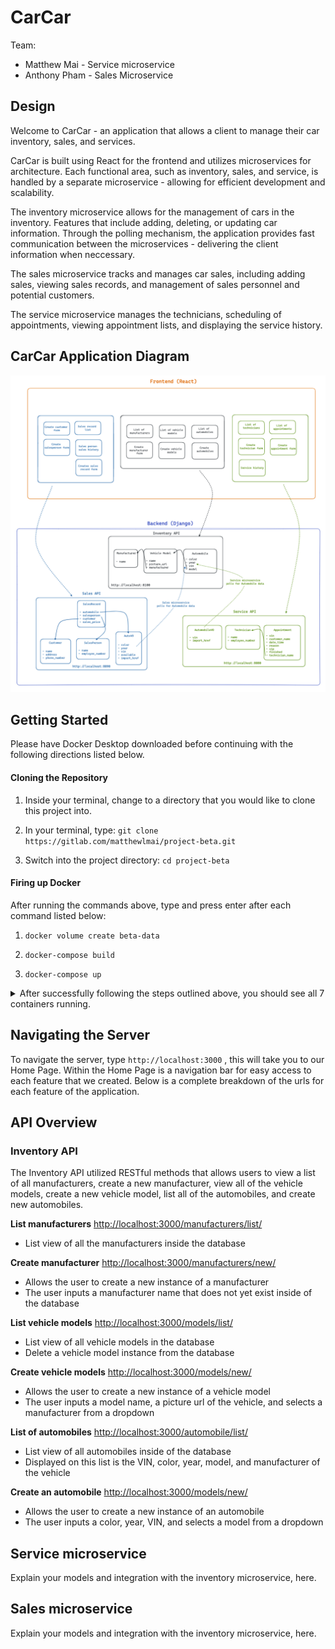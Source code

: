 # CarCar

Team:

* Matthew Mai - Service microservice
* Anthony Pham - Sales Microservice

## Design

Welcome to CarCar - an application that allows a client to manage their car inventory, sales, and services.

CarCar is built using React for the frontend and utilizes microservices for architecture. Each functional area, such as inventory, sales, and service, is handled by a separate microservice - allowing for efficient development and scalability.

The inventory microservice allows for the management of cars in the inventory. Features that include adding, deleting, or updating car information. Through the polling mechanism, the application provides fast communication between the microservices - delivering the client information when neccessary.

The sales microservice tracks and manages car sales, including adding sales, viewing sales records, and management of sales personnel and potential customers.

The service microservice manages the technicians, scheduling of appointments, viewing appointment lists, and displaying the service history.

## CarCar Application Diagram

![CarCar Application Diagram](project-beta-diagram.png)

## Getting Started

Please have Docker Desktop downloaded before continuing with the following directions listed below.

#### Cloning the Repository

1. Inside your terminal, change to a directory that you would like to clone this project into.

2. In your terminal, type: ```git clone https://gitlab.com/matthewlmai/project-beta.git```

3. Switch into the project directory: ```cd project-beta```

#### Firing up Docker

After running the commands above, type and press enter after each command listed below:

1. ```docker volume create beta-data```

2. ```docker-compose build```

3. ```docker-compose up```

<details>
  <summary markdown="span">After successfully following the steps outlined above, you should see all 7 containers running.</summary>

![Successful Docker containers](successful-docker.png)
</details>

## Navigating the Server

To navigate the server, type ```http://localhost:3000``` , this will take you to our Home Page. Within the Home Page is a navigation bar for easy access to each feature that we created. Below is a complete breakdown of the urls for each feature of the application.

## API Overview

### Inventory API

The Inventory API utilized RESTful methods that allows users to view a list of all manufacturers, create a new manufacturer, view all of the vehicle models, create a new vehicle model, list all of the automobiles, and create new automobiles.

**List manufacturers** [http://localhost:3000/manufacturers/list/](link)

- List view of all the manufacturers inside the database

**Create manufacturer** [http://localhost:3000/manufacturers/new/](link)

- Allows the user to create a new instance of a manufacturer
- The user inputs a manufacturer name that does not yet exist inside of the database

**List vehicle models** [http://localhost:3000/models/list/](link)

- List view of all vehicle models in the database
- Delete a vehicle model instance from the database

**Create vehicle models** [http://localhost:3000/models/new/](link)

- Allows the user to create a new instance of a vehicle model
- The user inputs a model name, a picture url of the vehicle, and selects a manufacturer from a dropdown

**List of automobiles** [http://localhost:3000/automobile/list/](link)

- List view of all automobiles inside of the database
- Displayed on this list is the VIN, color, year, model, and manufacturer of the vehicle

**Create an automobile** [http://localhost:3000/models/new/](link)

- Allows the user to create a new instance of an automobile
- The user inputs a color, year, VIN, and selects a model from a dropdown


## Service microservice

Explain your models and integration with the inventory
microservice, here.

## Sales microservice

Explain your models and integration with the inventory
microservice, here.

